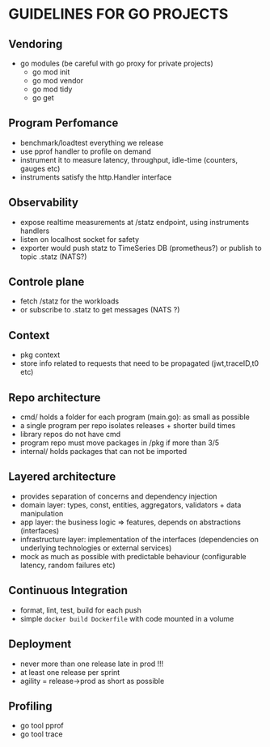 # GUIDELINES FOR GO PROJECTS

## Vendoring
- go modules (be careful with go proxy for private projects)
    - go mod init
    - go mod vendor
    - go mod tidy
    - go get

## Program Perfomance
- benchmark/loadtest everything we release
- use pprof handler to profile on demand
- instrument it to measure latency, throughput, idle-time (counters, gauges etc)
- instruments satisfy the http.Handler interface

## Observability
- expose realtime measurements at /statz endpoint, using instruments handlers
- listen on localhost socket for safety
- exporter would push statz to TimeSeries DB (prometheus?) or publish to topic <workload>.statz (NATS?)

## Controle plane
- fetch /statz for the workloads
- or subscribe to <workload>.statz to get messages (NATS ?)

## Context
- pkg context
- store info related to requests that need to be propagated (jwt,traceID,t0 etc)

## Repo architecture
- cmd/ holds a folder for each program (main.go): as small as possible
- a single program per repo isolates releases + shorter build times
- library repos do not have cmd
- program repo must move packages in /pkg if more than 3/5
- internal/ holds packages that can not be imported

## Layered architecture
- provides separation of concerns and dependency injection
- domain layer: types, const, entities, aggregators, validators + data manipulation
- app layer: the business logic => features, depends on abstractions (interfaces)
- infrastructure layer: implementation of the interfaces (dependencies on underlying technologies or external services)
- mock as much as possible with predictable behaviour (configurable latency, random failures etc)

## Continuous Integration
- format, lint, test, build for each push
- simple `docker build Dockerfile` with code mounted in a volume

## Deployment
- never more than one release late in prod !!!
- at least one release per sprint
- agility = release->prod as short as possible

## Profiling
- go tool pprof
- go tool trace
